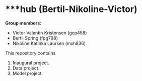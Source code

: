 # ***hub (Bertil-Nikoline-Victor)

**Group members:**
- Victor Valentin Kristensen (gcp458)
- Bertil Spring (fpg798)
- Nikoline Katinka Laursen (mxh836)

This repository contains  
1. Inaugural project. 
2. Data project.
3. Model project.
